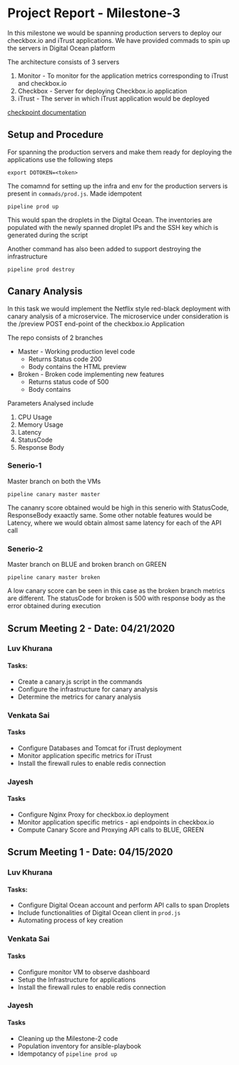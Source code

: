 # Project Report - Milestone-3

In this milestone we would be spanning production servers to deploy our checkbox.io and iTrust applications. We have provided commads to spin up the servers in Digital Ocean platform

The architecture consists of 3 servers 
1. Monitor - To monitor for the application metrics corresponding to iTrust and checkbox.io
2. Checkbox - Server for deploying Checkbox.io application
3. iTrust - The server in which iTrust application would be deployed

[checkpoint documentation](/checkpoint.md)

## Setup and Procedure

For spanning the production servers and make them ready for deploying the applications use the following steps

```
export DOTOKEN=<token>
```

The comamnd for setting up the infra and env for the production servers is present in `commads/prod.js`. Made idempotent

```
pipeline prod up
```

This would span the droplets in the Digital Ocean. The inventories are populated with the newly spanned droplet IPs and the SSH key which is generated during the script 

Another command has also been added to support destroying the infrastructure 

```
pipeline prod destroy
```

## Canary Analysis

In this task we would implement the Netflix style red-black deployment with canary analysis of a microservice. The microservice under consideration is the /preview POST end-point of the checkbox.io Application

The repo consists of 2 branches 
- Master - Working production level code
    - Returns Status code 200
    - Body contains the HTML preview
- Broken - Broken code implementing new features 
    - Returns status code of 500
    - Body contains

Parameters Analysed include
1. CPU Usage
2. Memory Usage
3. Latency
4. StatusCode
5. Response Body

### Senerio-1 

Master branch on both the VMs

```
pipeline canary master master
```

The cananry score obtained would be high in this senerio with StatusCode, ResponseBody exaactly same. Some other notable features would be Latency, where we would obtain almost same latency for each of the API call


### Senerio-2

Master branch on BLUE and broken branch on GREEN

```
pipeline canary master broken
```

A low canary score can be seen in this case as the broken branch metrics are different. The statusCode for broken is 500 with response body as the error obtained during execution

## Scrum Meeting 2 - Date: 04/21/2020

### Luv Khurana

#### Tasks:

* Create a canary.js script in the commands
* Configure the infrastructure for canary analysis
* Determine the metrics for canary analysis


### Venkata Sai

#### Tasks

* Configure Databases and Tomcat for iTrust deployment
* Monitor application specific metrics for iTrust
* Install the firewall rules to enable redis connection

### Jayesh

#### Tasks  

* Configure Nginx Proxy for checkbox.io deployment
* Monitor application specific metrics - api endpoints in checkbox.io
* Compute Canary Score and Proxying API calls to BLUE, GREEN

## Scrum Meeting 1 - Date: 04/15/2020

### Luv Khurana

#### Tasks:

* Configure Digital Ocean account and perform API calls to span Droplets
* Include functionalities of Digital Ocean client in `prod.js`
* Automating process of key creation

### Venkata Sai

#### Tasks

* Configure monitor VM to observe dashboard
* Setup the Infrastructure for applications
* Install the firewall rules to enable redis connection

### Jayesh

#### Tasks  

* Cleaning up the Milestone-2 code
* Population inventory for ansible-playbook
* Idempotancy of `pipeline prod up`

